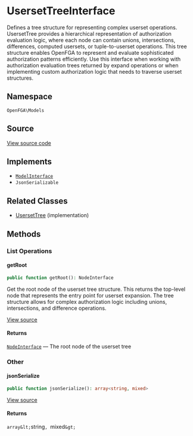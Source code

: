# UsersetTreeInterface

Defines a tree structure for representing complex userset operations. UsersetTree provides a hierarchical representation of authorization evaluation logic, where each node can contain unions, intersections, differences, computed usersets, or tuple-to-userset operations. This tree structure enables OpenFGA to represent and evaluate sophisticated authorization patterns efficiently. Use this interface when working with authorization evaluation trees returned by expand operations or when implementing custom authorization logic that needs to traverse userset structures.

## Namespace
`OpenFGA\Models`

## Source
[View source code](https://github.com/evansims/openfga-php/blob/main/src/Models/UsersetTreeInterface.php)

## Implements
* [`ModelInterface`](ModelInterface.md)
* `JsonSerializable`

## Related Classes
* [UsersetTree](Models/UsersetTree.md) (implementation)



## Methods

                                                
### List Operations
#### getRoot


```php
public function getRoot(): NodeInterface
```

Get the root node of the userset tree structure. This returns the top-level node that represents the entry point for userset expansion. The tree structure allows for complex authorization logic including unions, intersections, and difference operations.

[View source](https://github.com/evansims/openfga-php/blob/main/src/Models/UsersetTreeInterface.php#L33)


#### Returns
[`NodeInterface`](NodeInterface.md) — The root node of the userset tree
### Other
#### jsonSerialize


```php
public function jsonSerialize(): array<string, mixed>
```


[View source](https://github.com/evansims/openfga-php/blob/main/src/Models/UsersetTreeInterface.php#L39)


#### Returns
`array&lt;`string`, `mixed`&gt;`
